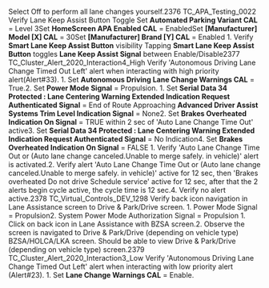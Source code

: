 Select Off to perform all lane changes yourself.2376 TC_APA_Testing_0022 Verify Lane Keep Assist Button Toggle Set **Automated Parking Variant CAL** = Level 3Set **HomeScreen APA Enabled CAL** = EnabledSet **[Manufacturer] Model [X] CAL** = 30Set **[Manufacturer] Brand [Y] CAL** = Enabled 1. Verify **Smart Lane Keep Assist Button** visibility Tapping **Smart Lane Keep Assist Button** toggles **Lane Keep Assist Signal** between Enable/Disable2377 TC_Cluster_Alert_2020_Interaction4_High Verify 'Autonomous Driving Lane Change Timed Out Left' alert when interacting with high priority alert(Alert#33). 1. Set **Autonomous Driving Lane Change Warnings CAL** = True.2. Set **Power Mode Signal** = Propulsion. 1. Set **Serial Data 34 Protected : Lane Centering Warning Extended Indication Request Authenticated Signal** = End of Route Approaching **Advanced Driver Assist Systems Trim Level Indication Signal** = None2. Set **Brakes Overheated Indication On Signal** = TRUE within 2 sec of 'Auto Lane Change Time Out' active3. Set **Serial Data 34 Protected : Lane Centering Warning Extended Indication Request Authenticated Signal** = No Indication4. Set **Brakes Overheated Indication On Signal** = FALSE 1. Verify 'Auto Lane Change Time Out or (Auto lane change canceled.Unable to merge safely. in vehicle)' alert is activated.2. Verify alert 'Auto Lane Change Time Out or (Auto lane change canceled.Unable to merge safely. in vehicle)' active for 12 sec, then 'Brakes overheated Do not drive Schedule service' active for 12 sec, after that the 2 alerts begin cycle active, the cycle time is 12 sec.4. Verify no alert active.2378 TC_Virtual_Controls_DEV_1298 Verify back icon navigation in Lane Assistance screen to Drive & Park/Drive screen. 1. Power Mode Signal = Propulsion2. System Power Mode Authorization Signal = Propulsion 1. Click on back icon in Lane Assistance with BZSA screen.2. Observe the screen is navigated to Drive & Park/Drive (depending on vehicle type) BZSA/HOLCA/LKA screen. Should be able to view Drive & Park/Drive (depending on vehicle type) screen.2379 TC_Cluster_Alert_2020_Interaction3_Low Verify 'Autonomous Driving Lane Change Timed Out Left' alert when interacting with low priority alert (Alert#23). 1. Set **Lane Change Warnings CAL** = Enable.